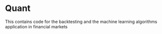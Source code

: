 # Quant
This contains code for the backtesting and the machine learning algorithms application in financial markets
